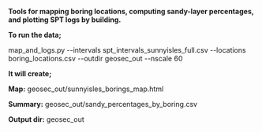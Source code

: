**Tools for mapping boring locations, computing sandy-layer percentages, and plotting SPT logs by building.**

**To run the data;**

map_and_logs.py --intervals spt_intervals_sunnyisles_full.csv --locations boring_locations.csv --outdir geosec_out --nscale 60

**It will create;**

**Map:** geosec_out/sunnyisles_borings_map.html

**Summary:** geosec_out/sandy_percentages_by_boring.csv

**Output dir:** geosec_out
